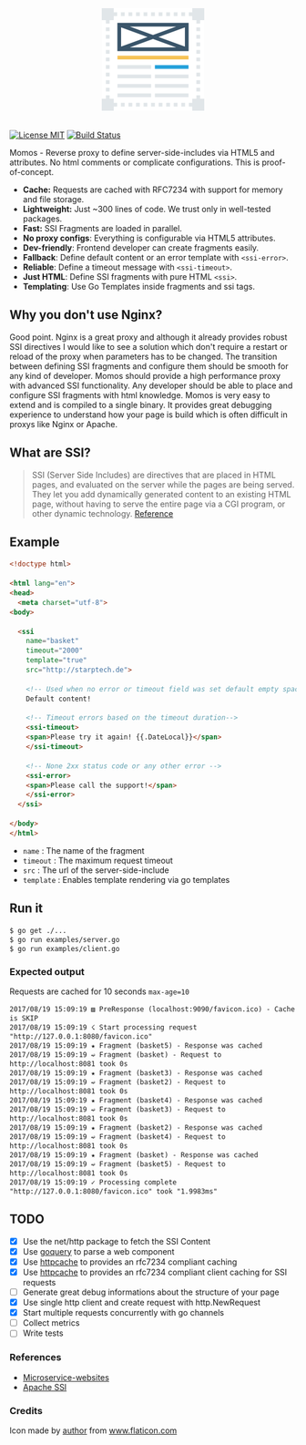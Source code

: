 <p align="center">
    <img src="logo.png" alt="Momos logo" /><br /><br />
</p>

[![License MIT](https://img.shields.io/badge/License-MIT-blue.svg)](http://opensource.org/licenses/MIT)
[![Build Status](https://travis-ci.org/hemerajs/momos.svg?branch=master)](http://travis-ci.org/hemerajs/momos)

Momos - Reverse proxy to define server-side-includes via HTML5 and attributes. No html comments or complicate configurations. This is proof-of-concept. 

- **Cache:** Requests are cached with RFC7234 with support for memory and file storage.
- **Lightweight:** Just ~300 lines of code. We trust only in well-tested packages.
- **Fast:** SSI Fragments are loaded in parallel.
- **No proxy configs**: Everything is configurable via HTML5 attributes.
- **Dev-friendly**: Frontend developer can create fragments easily.
- **Fallback**: Define default content or an error template with `<ssi-error>`.
- **Reliable**: Define a timeout message with `<ssi-timeout>`.
- **Just HTML**: Define SSI fragments with pure HTML `<ssi>`.
- **Templating**: Use Go Templates inside fragments and ssi tags.

## Why you don't use Nginx?
Good point. Nginx is a great proxy and although it already provides robust SSI directives I would like to see a solution which don't require a restart or reload of the proxy when parameters has to be changed. The transition between defining SSI fragments and configure them should be smooth for any kind of developer. Momos should provide a high performance proxy with advanced SSI functionality. Any developer should be able to place and configure SSI fragments with html knowledge. Momos is very easy to extend and is compiled to a single binary. It provides great debugging experience to understand how your page is build which is often difficult in proxys like Nginx or Apache.

## What are SSI?

> SSI (Server Side Includes) are directives that are placed in HTML pages, and evaluated on the server while the pages are being served. They let you add dynamically generated content to an existing HTML page, without having to serve the entire page via a CGI program, or other dynamic technology.
[Reference](https://httpd.apache.org/docs/current/howto/ssi.html#page-header)


## Example
```html
<!doctype html>

<html lang="en">
<head>
  <meta charset="utf-8">
<body>

  <ssi
    name="basket"
    timeout="2000"
    template="true"
    src="http://starptech.de">

    <!-- Used when no error or timeout field was set default empty space -->
    Default content!
    
    <!-- Timeout errors based on the timeout duration-->
    <ssi-timeout>
    <span>Please try it again! {{.DateLocal}}</span>
    </ssi-timeout>
    
    <!-- None 2xx status code or any other error -->
    <ssi-error>
    <span>Please call the support!</span>
    </ssi-error>
  </ssi>
  
</body>
</html>
```

- `name`     : The name of the fragment
- `timeout`  : The maximum request timeout
- `src`      : The url of the server-side-include
- `template` : Enables template rendering via go templates

## Run it

```
$ go get ./...
$ go run examples/server.go
$ go run examples/client.go
```
### Expected output
Requests are cached for 10 seconds `max-age=10`
```
2017/08/19 15:09:19 ▨ PreResponse (localhost:9090/favicon.ico) - Cache is SKIP
2017/08/19 15:09:19 ☇ Start processing request "http://127.0.0.1:8080/favicon.ico"
2017/08/19 15:09:19 ★ Fragment (basket5) - Response was cached
2017/08/19 15:09:19 ➫ Fragment (basket) - Request to http://localhost:8081 took 0s
2017/08/19 15:09:19 ★ Fragment (basket3) - Response was cached
2017/08/19 15:09:19 ➫ Fragment (basket2) - Request to http://localhost:8081 took 0s
2017/08/19 15:09:19 ★ Fragment (basket4) - Response was cached
2017/08/19 15:09:19 ➫ Fragment (basket3) - Request to http://localhost:8081 took 0s
2017/08/19 15:09:19 ★ Fragment (basket2) - Response was cached
2017/08/19 15:09:19 ➫ Fragment (basket4) - Request to http://localhost:8081 took 0s
2017/08/19 15:09:19 ★ Fragment (basket) - Response was cached
2017/08/19 15:09:19 ➫ Fragment (basket5) - Request to http://localhost:8081 took 0s
2017/08/19 15:09:19 ✓ Processing complete "http://127.0.0.1:8080/favicon.ico" took "1.9983ms"
```


## TODO
- [X] Use the net/http package to fetch the SSI Content
- [X] Use [goquery](https://github.com/PuerkitoBio/goquery) to parse a web component
- [X] Use [httpcache](https://github.com/lox/httpcache) to provides an rfc7234 compliant caching
- [X] Use [httpcache](https://github.com/gregjones/httpcache) to provides an rfc7234 compliant client caching for SSI requests
- [ ] Generate great debug informations about the structure of your page
- [X] Use single http client and create request with http.NewRequest
- [X] Start multiple requests concurrently with go channels
- [ ] Collect metrics
- [ ] Write tests

### References
- [Microservice-websites](https://gustafnk.github.io/microservice-websites/#integration-techniques)
- [Apache SSI](https://httpd.apache.org/docs/current/howto/ssi.html#page-header)
### Credits
Icon made by [author](https://www.flaticon.com/authors/dinosoftlabs) from www.flaticon.com
